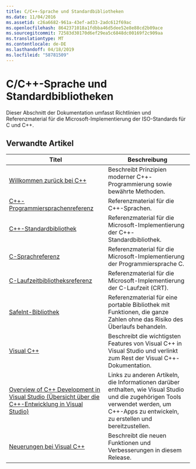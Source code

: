 ```yaml
---
title: C/C++-Sprache und Standardbibliotheken
ms.date: 11/04/2016
ms.assetid: c26a6682-961a-43ef-ad33-2adc612f69ac
ms.openlocfilehash: 8642371018a1fdbba46d5dee52e8e88cd2b09ace
ms.sourcegitcommit: 72583d30170d6ef29ea5c6848dc00169f2c909aa
ms.translationtype: MT
ms.contentlocale: de-DE
ms.lasthandoff: 04/18/2019
ms.locfileid: "58781509"
---
```

# <a name="cc-language-and-standard-libraries"></a>C/C++-Sprache und Standardbibliotheken

Dieser Abschnitt der Dokumentation umfasst Richtlinien und Referenzmaterial für die Microsoft-Implementierung der ISO-Standards für C und C++.

## <a name="related-articles"></a>Verwandte Artikel

|Titel|Beschreibung|
|-----------|-----------------|
|[Willkommen zurück bei C++](../cpp/welcome-back-to-cpp-modern-cpp.md)|Beschreibt Prinzipien moderner C++-Programmierung sowie bewährte Methoden.|
|[C++-Programmiersprachenreferenz](../cpp/cpp-language-reference.md)|Referenzmaterial für die C++-Sprachen.|
|[C++-Standardbibliothek](../standard-library/cpp-standard-library-reference.md)|Referenzmaterial für die Microsoft-Implementierung der C++-Standardbibliothek.|
|[C-Sprachreferenz](../c-language/c-language-reference.md)|Referenzmaterial für die Microsoft-Implementierung der Programmiersprache C.|
|[C-Laufzeitbibliotheksreferenz](../c-runtime-library/c-run-time-library-reference.md)|Referenzmaterial für die Microsoft-Implementierung der C-Laufzeit (CRT).|
|[SafeInt-Bibliothek](../safeint/safeint-library.md)|Referenzmaterial für eine portable Bibliothek mit Funktionen, die ganze Zahlen ohne das Risiko des Überlaufs behandeln.|
|[Visual C++](../overview/visual-cpp-in-visual-studio.md)|Beschreibt die wichtigsten Features von Visual C++ in Visual Studio und verlinkt zum Rest der Visual C++-Dokumentation.|
|[Overview of C++ Development in Visual Studio (Übersicht über die C++-Entwicklung in Visual Studio)](../overview/overview-of-cpp-development.md)|Links zu anderen Artikeln, die Informationen darüber enthalten, wie Visual Studio und die zugehörigen Tools verwendet werden, um C++-Apps zu entwickeln, zu erstellen und bereitzustellen.|
|[Neuerungen bei Visual C++](../overview/what-s-new-for-visual-cpp-in-visual-studio.md)|Beschreibt die neuen Funktionen und Verbesserungen in diesem Release.|